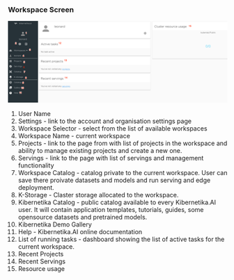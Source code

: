 ### Workspace Screen

![](../img/user-interface/workspace.png)

1. User Name
2. Settings - link to the account and organisation settings page
3. Workspace Selector - select from the list of available workspaces
4. Workspace Name - current workspace
5. Projects -  link to the page from with list of projects in the workspace and ability to manage existing projects and create a new one.
6. Servings - link to the page with list of servings and management functionality
7. Workspace Catalog - catalog private to the current workspace. User can save there proivate datasets and models and run serving and edge deployment.
8. K-Storage - Claster storage allocated to the workspace.
9. Kibernetika Catalog - public catalog available to every Kibernetika.AI user. It will contain application templates, tutorials, guides, some opensource datasets and pretrained models.
10. Kibernetika Demo Gallery 
11. Help - Kibernetika.AI online documentation
12. List of running tasks - dashboard showing the list of active tasks for the current workspace.
13. Recent Projects
14. Recent Servings
15. Resource usage 